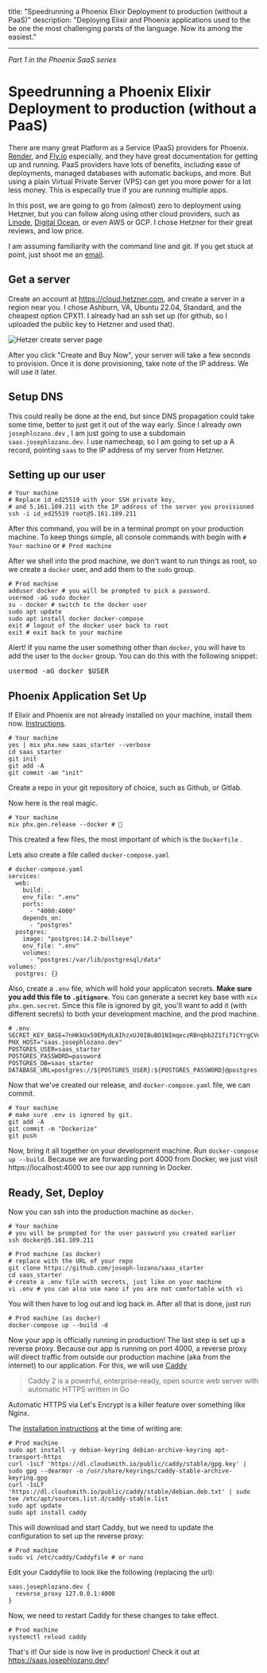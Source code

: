 title: "Speedrunning a Phoenix Elixir Deployment to production (without a PaaS)"
description: "Deploying Elixir and Phoenix applications used to the be one the most challenging parsts of the language. Now its among the easiest."

---

_Part 1 in the Phoenix SaaS series_

# Speedrunning a Phoenix Elixir Deployment to production (without a PaaS)

There are many great Platform as a Service (PaaS) providers for Phoenix. [Render](https://render.com/docs/deploy-phoenix), and [Fly.io](https://fly.io/docs/getting-started/elixir/) especially, and they have great documentation for getting up and running.
PaaS providers have lots of benefits, including ease of deployments, managed databases with automatic backups, and more.
But using a plain Virtual Private Server (VPS) can get you more power for a lot less money.
This is especailly true if you are running multiple apps.

In this post, we are going to go from (almost) zero to deployment using Hetzner, but you can follow along using other cloud providers, such as [Linode](https://linode.com), [Digital Ocean](https://digitalocean.com), or even AWS or GCP.
I chose Hetzner for their great reviews, and low price.

I am assuming familiarity with the command line and git.
If you get stuck at point, just shoot me an [email](mailto:me@josephlozano.dev).

## Get a server

Create an account at https://cloud.hetzner.com, and create a server in a region near you.
I chose Ashburn, VA, Ubuntu 22.04, Standard, and the cheapest option CPX11.
I already had an ssh set up (for github, so I uploaded the public key to Hetzner and used that).

![Hetzer create server page](/images/2022-06-10-hetzner.png)

After you click "Create and Buy Now", your server will take a few seconds to provision.
Once it is done provisioning, take note of the IP address.
We will use it later.

## Setup DNS

This could really be done at the end, but since DNS propagation could take some time, better to just get it out of the way early.
Since I already own `josephlozano.dev` , I am just going to use a subdomain `saas.josephlozano.dev`.
I use namecheap, so I am going to set up a A record, pointing `saas` to the IP address of my server from Hetzner.

## Setting up our user

```language-shell
# Your machine
# Replace id_ed25519 with your SSH private key,
# and 5.161.109.211 with the IP address of the server you provisioned
ssh -i id_ed25519 root@5.161.109.211
```

After this command, you will be in a terminal prompt on your production machine.
To keep things simple, all console commands with begin with `# Your machine` or `# Prod machine`

After we shell into the prod machine, we don't want to run things as root, so we create a `docker` user, and add them to the `sudo` group.

```language-shell
# Prod machine
adduser docker # you will be prompted to pick a password.
usermod -aG sudo docker
su - docker # switch to the docker user
sudo apt update
sudo apt install docker docker-compose
exit # logout of the docker user back to root
exit # exit back to your machine
```

<div class="not-prose my-8 w-full border-amber-400 border-8 py-2 px-1">
  <span class="font-bold">Alert!</span>
  <span class="">If you name the user something other than <code>docker</code>, you will have to add the user to the <code>docker</code> group. You can do this with the following snippet:</span>
  <pre class="my-4 mx-2">usermod -aG docker $USER</pre>
</div>

## Phoenix Application Set Up

If Elixir and Phoenix are not already installed on your machine, install them now. [Instructions](https://hexdocs.pm/phoenix/installation.html).

```language-shell
# Your machine
yes | mix phx.new saas_starter --verbose
cd saas_starter
git init
git add -A
git commit -am "init"
```

Create a repo in your git repository of choice, such as Github, or Gitlab.

Now here is the real magic.

```language-shell
# Your machine
mix phx.gen.release --docker # 🤯
```

This created a few files, the most important of which is the `Dockerfile` .

Lets also create a file called `docker-compose.yaml`

```language-yaml
# docker-compose.yaml
services:
  web:
    build: .
    env_file: ".env"
    ports:
      - "4000:4000"
    depends_on:
      - "postgres"
  postgres:
    image: "postgres:14.2-bullseye"
    env_file: ".env"
    volumes:
      - "postgres:/var/lib/postgresql/data"
volumes:
  postgres: {}
```

Also, create a `.env` file, which will hold your applicaton secrets.
**Make sure you add this file to `.gitignore`**.
You can generate a secret key base with `mix phx.gen.secret`.
Since this file is ignored by git, you'll want to add it (with different secrets) to both your development machine, and the prod machine.

```language-shell
# .env
SECRET_KEY_BASE=7nHKkUx59EMydLAIhzxUJ0IBuBO1NImqeczRBnqbb2Z1fi71CYrgCVqiXLOgXaA3
PHX_HOST="saas.josephlozano.dev"
POSTGRES_USER=saas_starter
POSTGRES_PASSWORD=password
POSTGRES_DB=saas_starter
DATABASE_URL=postgres://${POSTGRES_USER}:${POSTGRES_PASSWORD}@postgres:5432/${POSTGRES_DB}
```

Now that we've created our release, and `docker-compose.yaml` file, we can commit.

```language-shell
# Your machine
# make sure .env is ignored by git.
git add -A
git commit -m "Dockerize"
git push
```

Now, bring it all together on your development machine.
Run `docker-compose up --build`.
Because we are forwarding port 4000 from Docker, we just visit https://localhost:4000 to see our app running in Docker.

## Ready, Set, Deploy

Now you can ssh into the production machine as `docker`.

```language-shell
# Your machine
# you will be prompted for the user password you created earlier
ssh docker@5.161.109.211
```

```language-shell
# Prod machine (as docker)
# replace with the URL of your repo
git clone https://github.com/joseph-lozano/saas_starter
cd saas_starter
# create a .env file with secrets, just like on your machine
vi .env # you can also use nano if you are not comfortable with vi
```

You will then have to log out and log back in.
After all that is done, just run

```language-shell
# Prod machine (as docker)
docker-compose up --build -d
```

Now your app is officially running in production!
The last step is set up a reverse proxy.
Because our app is running on port 4000, a reverse proxy will direct traffic from outside our production machine (aka from the internet) to our application.
For this, we will use [Caddy](https://caddyserver.com)

> Caddy 2 is a powerful, enterprise-ready, open source web server with automatic HTTPS written in Go

Automatic HTTPS via Let's Encrypt is a killer feature over something like Nginx.

The [installation instructions](https://caddyserver.com/docs/install#debian-ubuntu-raspbian) at the time of writing are:

```language-shell
# Prod machine
sudo apt install -y debian-keyring debian-archive-keyring apt-transport-https
curl -1sLf 'https://dl.cloudsmith.io/public/caddy/stable/gpg.key' | sudo gpg --dearmor -o /usr/share/keyrings/caddy-stable-archive-keyring.gpg
curl -1sLf 'https://dl.cloudsmith.io/public/caddy/stable/debian.deb.txt' | sudo tee /etc/apt/sources.list.d/caddy-stable.list
sudo apt update
sudo apt install caddy
```

This will download and start Caddy, but we need to update the configuration to set up the reverse proxy:

```language-shell
# Prod machine
sudo vi /etc/caddy/Caddyfile # or nano
```

Edit your Caddyfile to look like the following (replacing the url):

```
saas.josephlozano.dev {
  reverse_proxy 127.0.0.1:4000
}
```

Now, we need to restart Caddy for these changes to take effect.

```language-shell
# Prod machine
systemctl reload caddy
```

That's it! Our side is now live in production! Check it out at https://saas.josephlozano.dev!
